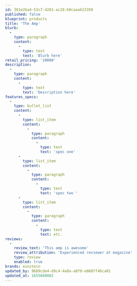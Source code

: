 ```yaml
---
id: 381e2ba4-53c7-4281-ac28-b0caaa623350
published: false
blueprint: products
title: 'The Amp'
blurb:
  -
    type: paragraph
    content:
      -
        type: text
        text: 'Blurb here'
retail_pricing: '20000'
description:
  -
    type: paragraph
    content:
      -
        type: text
        text: 'Description here'
features_specs:
  -
    type: bullet_list
    content:
      -
        type: list_item
        content:
          -
            type: paragraph
            content:
              -
                type: text
                text: 'spec one'
      -
        type: list_item
        content:
          -
            type: paragraph
            content:
              -
                type: text
                text: 'spec two '
      -
        type: list_item
        content:
          -
            type: paragraph
            content:
              -
                type: text
                text: etc.
reviews:
  -
    review_text: 'This amp is awesome'
    review_attribution: 'Experienced reviewer at magazine'
    type: review
    enabled: true
brands: einstein
updated_by: 9689cde4-d9c4-4a0a-a0f0-e088ff46ca01
updated_at: 1655688082
---
```

